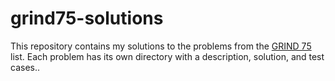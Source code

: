 # grind75-solutions
This repository contains my solutions to the problems from the [GRIND 75](https://www.techinterviewhandbook.org/grind75) list. Each problem has its own directory with a description, solution, and test cases..

